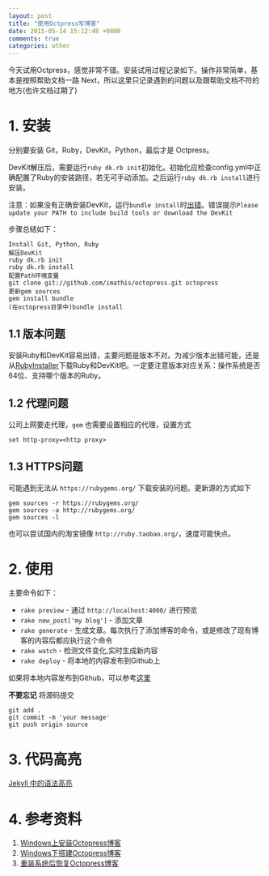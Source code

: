```yaml
---
layout: post
title: "使用Octpress写博客"
date: 2015-05-14 15:12:48 +0800
comments: true
categories: other
---
```

今天试用Octpress，感觉非常不错。安装试用过程记录如下。操作非常简单，基本是按照帮助文档一路 Next，所以这里只记录遇到的问题以及跟帮助文档不符的地方(也许文档过期了)

<!--more-->

# 1. 安装
分别要安装 Git，Ruby，DevKit，Python，最后才是 Octpress。

DevKit解压后，需要运行`ruby dk.rb init`初始化。初始化应检查config.yml中正确配置了Ruby的安装路径，若无可手动添加。之后运行`ruby dk.rb install`进行安装。

注意：如果没有正确安装DevKit，运行`bundle install`时[出错](http://stackoverflow.com/questions/10694997/gem-install-json-v-1-7-3-gives-please-update-your-path-to-include-build-tools)。错误提示`Please update your PATH to include build tools or download the DevKit`

步骤总结如下：

	Install Git, Python, Ruby
	解压DevKit
	ruby dk.rb init
	ruby dk.rb install
	配置Path环境变量
	git clone git://github.com/imathis/octopress.git octopress
	更新gem sources
	gem install bundle
	(在octopress目录中)bundle install

## 1.1 版本问题
安装Ruby和DevKit容易出错，主要问题是版本不对。为减少版本出错可能，还是从[RubyInstaller](http://rubyinstaller.org/downloads/)下载Ruby和DevKit吧。一定要注意版本对应关系：操作系统是否64位、支持哪个版本的Ruby。

## 1.2 代理问题
公司上网要走代理，`gem` 也需要设置相应的代理，设置方式

```
set http-proxy=<http proxy>
```

## 1.3 HTTPS问题
可能遇到无法从 `https://rubygems.org/` 下载安装的问题。更新源的方式如下

```
gem sources -r https://rubygems.org/
gem sources -a http://rubygems.org/
gem sources -l
```

也可以尝试国内的淘宝镜像 `http://ruby.taobao.org/`，速度可能快点。

# 2. 使用
主要命令如下：

+ `rake preview` - 通过 `http://localhost:4000/` 进行预览
+ `rake new_post['my blog']` - 添加文章
+ `rake generate` - 生成文章。每次执行了添加博客的命令，或是修改了现有博客的内容后都应执行这个命令
+ `rake watch` - 检测文件变化,实时生成新内容
+ `rake deploy` - 将本地的内容发布到Github上

如果将本地内容发布到Github，可以参考[这里](http://octopress.org/docs/deploying/github/)

**不要忘记** 将源码提交

```
git add .
git commit -m 'your message'
git push origin source
```

# 3. 代码高亮
[Jekyll 中的语法高亮](http://havee.me/internet/2013-08/support-pygments-in-jekyll.html)

# 4. 参考资料
1. [Windows上安装Octopress博客](http://www.open-open.com/lib/view/open1423539522764.html)
2. [Windows下搭建Octopress博客](http://www.cnblogs.com/oec2003/archive/2013/05/27/3100896.html)
3. [重装系统后恢复Octopress博客](http://ju.outofmemory.cn/entry/109363)